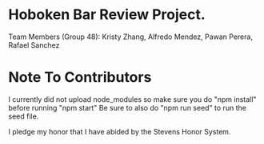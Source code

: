 # Hoboken Bar Review Project.

Team Members (Group 48): Kristy Zhang, Alfredo Mendez, Pawan Perera, Rafael Sanchez

# Note To Contributors

I currently did not upload node_modules so make sure you do "npm install" before running "npm start"
Be sure to also do "npm run seed" to run the seed file.

I pledge my honor that I have abided by the Stevens Honor System.